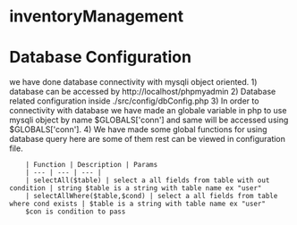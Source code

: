 # inventoryManagement

# Database Configuration
we have done database connectivity with mysqli object oriented.
    1) database can be accessed by http://localhost/phpmyadmin
    2) Database related configuration inside ./src/config/dbConfig.php
    3) In order to connectivity with database we have made an globale variable in php to use mysqli object by name $GLOBALS['conn'] and same will be accessed using $GLOBALS['conn'].
    4) We have made some global functions for using database query here are some of them rest can be viewed in configuration file.
        
        | Function | Description | Params
        | --- | --- | --- | 
        | selectAll($table) | select a all fields from table with out condition | string $table is a string with table name ex "user" 
        | selectAllWhere($table,$cond) | select a all fields from table where cond exists | $table is a string with table name ex "user"
        $con is condition to pass
